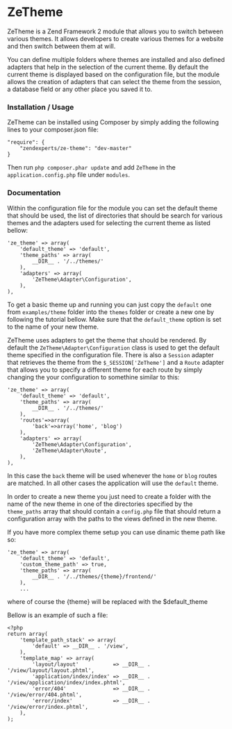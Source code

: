 ZeTheme
====
ZeTheme is a Zend Framework 2 module that allows you to switch between various themes.
It allows developers to create various themes for a website and then switch between them at will.

You can define multiple folders where themes are installed and also defined adapters that help in the selection of the current theme.
By default the current theme is displayed based on the configuration file, but the module allows the creation of adapters that can select 
the theme from the session, a database field or any other place you saved it to.

### Installation / Usage

ZeTheme can be installed using Composer by simply adding the following lines to your composer.json file:

    "require": {
        "zendexperts/ze-theme": "dev-master"
    }
    
Then run `php composer.phar update` and add `ZeTheme` in the `application.config.php` file under `modules`.

### Documentation

Within the configuration file for the module you can set the default theme that should be used, the list of directories 
that should be search for various themes and the adapters used for selecting the current theme as listed bellow:

    'ze_theme' => array(
        'default_theme' => 'default',
        'theme_paths' => array(
            __DIR__ . '/../themes/'
        ),
        'adapters' => array(
            'ZeTheme\Adapter\Configuration',
        ),
    ),
    
To get a basic theme up and running you can just copy the `default` one from `examples/theme` folder into the `themes` folder or create a 
new one by following the tutorial bellow. Make sure that the `default_theme` option is set to the name of your new theme.

ZeTheme uses adapters to get the theme that should be rendered. By default the `ZeTheme\Adapter\Configuration` class is used to get the default theme 
specified in the configuration file. There is also a `Session` adapter that retrieves the theme from the `$_SESSION['ZeTheme']` and a `Route` adapter
that allows you to specify a different theme for each route by simply changing the your configuration to somethine similar to this:

    'ze_theme' => array(
        'default_theme' => 'default',
        'theme_paths' => array(
            __DIR__ . '/../themes/'
        ),
        'routes'=>array(
            'back'=>array('home', 'blog')
        ),
        'adapters' => array(
            'ZeTheme\Adapter\Configuration',
            'ZeTheme\Adapter\Route',
        ),
    ),
    
In this case the `back` theme will be used whenever the `home` or `blog` routes are matched. In all other cases the application will use the `default` theme.
     
In order to create a new theme you just need to create a folder with the name of the new theme in one of the directories 
specified by the `theme_paths` array that should contain a `config.php` file that should return a configuration array with 
the paths to the views defined in the new theme.

If you have more complex theme setup you can use dinamic theme path like so:

    'ze_theme' => array(
        'default_theme' => 'default',
        'custom_theme_path' => true,
        'theme_paths' => array(
            __DIR__ . '/../themes/{theme}/frontend/'
        ),
        ...
        
where of course the {theme} will be replaced with the $default_theme

Bellow is an example of such a file:

    <?php
    return array(
        'template_path_stack' => array(
            'default' => __DIR__ . '/view',
        ),
        'template_map' => array(
            'layout/layout'           => __DIR__ . '/view/layout/layout.phtml',
            'application/index/index' => __DIR__ . '/view/application/index/index.phtml',
            'error/404'               => __DIR__ . '/view/error/404.phtml',
            'error/index'             => __DIR__ . '/view/error/index.phtml', 
        ),
    );

